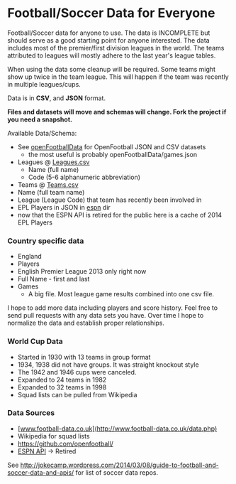 Football/Soccer Data for Everyone
============

Football/Soccer data for anyone to use. The data is INCOMPLETE but should serve as a good starting point for anyone interested. The data includes most of the premier/first division leagues in the world. The teams attributed to leagues will mostly adhere to the last year's league tables.

When using the data some cleanup will be required. Some teams might show up twice in the team league. This will happen if the team was recently in multiple leagues/cups.

Data is in **CSV**, and **JSON** format.

**Files and datasets will move and schemas will change. Fork the project if you need a snapshot.**

Available Data/Schema:
- See [openFootballData](https://github.com/jokecamp/FootballData/tree/master/openFootballData) for OpenFootball JSON and CSV datasets
  - the most useful is probably openFootballData/games.json
- Leagues @ [Leagues.csv](https://github.com/jokecamp/FootballData/blob/master/Leagues.csv)
   - Name (full name)
   - Code (5-6 alphanumeric abbreviation)
- Teams @ [Teams.csv](https://github.com/jokecamp/FootballData/blob/master/Teams.csv)
 - Name (full team name)
 - League (League Code) that team has recently been involved in
- EPL Players in JSON in [espn](https://github.com/jokecamp/FootballData/tree/master/espn) dir
 - now that the ESPN API is retired for the public here is a cache of 2014 EPL Players

### Country specific data ###
- England
 - Players
  - English Premier League 2013 only right now
  - Full Name - first and last
 - Games
   - A big file. Most league game results combined into one csv file.

I hope to add more data including players and score history. Feel free to send pull requests with any data sets you have. Over time I hope to normalize the data and establish proper relationships.

### World Cup Data
 - Started in 1930 with 13 teams in group format
 - 1934, 1938 did not have groups. It was straight knockout style
 - The 1942 and 1946 cups were canceled.
 - Expanded to 24 teams in 1982
 - Expanded to 32 teams in 1998
 - Squad lists can be pulled from Wikipedia


### Data Sources

- [www.football-data.co.uk](http://www.football-data.co.uk/data.php)
- Wikipedia for squad lists
- <https://github.com/openfootball/>
- [ESPN API](http://developer.espn.com/blog/read/publicretirement) -> Retired

See http://jokecamp.wordpress.com/2014/03/08/guide-to-football-and-soccer-data-and-apis/ for list of soccer data repos.
